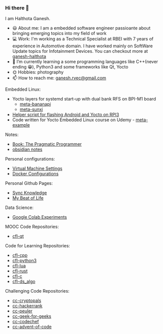 ### Hi there 👋

I am Halthota Ganesh.

- :smiley: About me: I am a embedded software engineer passioante about bringing emerging topics into my field of work
- :computer: Work: I'm working as a Technical Specialist at RBEI with 7 years of experience in Automotive domain. I have worked mainly on SoftWare Update topics for Infotainment Devices. You can checkout more at [ganesh-halthota](https://www.linkedin.com/in/ganesh-halthota/)
- 🌱 I’m currently learning a some programming languages like C++(never ending :grin:), Python3 and some frameworks like Qt, Yocto
- :sun_with_face: Hobbies: photography
- 📫 How to reach me: ganesh.rvec@gmail.com

Embedded Linux:
- Yocto layers for systemd start-up with dual bank RFS on BPI-M1 board
    - [meta-bananapi](https://github.com/ganesh737/meta-bananapi)
    - [meta-sunxi](https://github.com/ganesh737/meta-sunxi)
- [Helper script for flashing Android and Yocto on RPI3](https://github.com/ganesh737/update_tooling)
- Code written for Yocto Embedded Linux course on Udemy - [meta-example](https://github.com/ganesh737/meta-example)

Notes:
- [Book: The Pragmatic Programmer](https://github.com/ganesh737/The-Pragmatic-Programmer)
- [obsidian notes](https://github.com/ganesh737/obsidian-notes)

Personal configurations:
- [Virtual Machine Settings](https://github.com/ganesh737/vm_settings)
- [Docker Configurations](https://github.com/ganesh737/docker_configs)

Personal Github Pages:
- [Sync Knowledge](https://github.com/ganesh737/ganesh737.github.io)
- [My Beat of Life](https://github.com/ganesh737/my-beat-of-life)

Data Science:
- [Google Colab Experiments](https://github.com/ganesh737/colab_experiments)

MOOC Code Repositories:
- [cfl-qt](https://github.com/ganesh737/cfl-qt)

Code for Learning Repositories:
- [cfl-cpp](https://github.com/ganesh737/cfl-cpp)
- [cfl-python3](https://github.com/ganesh737/cfl-python3)
- [cfl-lua](https://github.com/ganesh737/cfl-lua)
- [cfl-rust](https://github.com/ganesh737/cfl-rust)
- [cfl-c](https://github.com/ganesh737/cfl-c)
- [cfl-ds_algo](https://github.com/ganesh737/cfl-ds_algo)

Challenging Code Repositories:
- [cc-cryptopals](https://github.com/ganesh737/cc-cryptopals)
- [cc-hackerrank](https://github.com/ganesh737/cc-hackerrank)
- [cc-peuler](https://github.com/ganesh737/cc-peuler)
- [cc-geek-for-geeks](https://github.com/ganesh737/cc-geek-for-geeks)
- [cc-codechef](https://github.com/ganesh737/cc-codechef)
- [cc-advent-of-code](https://github.com/ganesh737/cc-advent-of-code)

<!--
**ganesh737/ganesh737** is a ✨ _special_ ✨ repository because its `README.md` (this file) appears on your GitHub profile.

Here are some ideas to get you started:

- 🔭 I’m currently working on ...
- 🌱 I’m currently learning ...
- 👯 I’m looking to collaborate on ...
- 🤔 I’m looking for help with ...
- 💬 Ask me about ...
- 📫 How to reach me: ...
- 😄 Pronouns: ...
- ⚡ Fun fact: ...
-->
